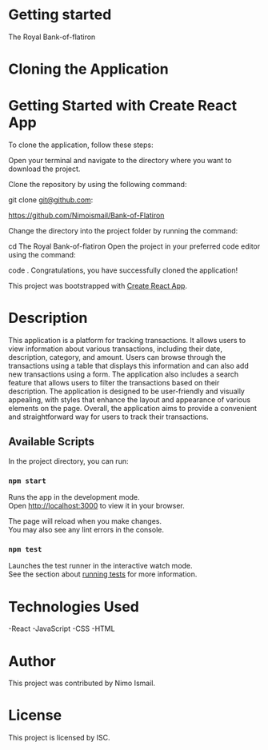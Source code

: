 # Getting started

The Royal Bank-of-flatiron

# Cloning the Application

# Getting Started with Create React App

To clone the application, follow these steps:

Open your terminal and navigate to the directory where you want to download the project.

Clone the repository by using the following command:

git clone git@github.com:

https://github.com/Nimoismail/Bank-of-Flatiron

Change the directory into the project folder by running the command:

cd  The Royal Bank-of-flatiron
Open the project in your preferred code editor using the command:

code .
Congratulations, you have successfully cloned the application!

This project was bootstrapped with [Create React App](https://github.com/facebook/create-react-app).

# Description
This application is a platform for tracking transactions. It allows users to view information about various transactions, including their date, description, category, and amount. Users can browse through the transactions using a table that displays this information and can also add new transactions using a form. The application also includes a search feature that allows users to filter the transactions based on their description. The application is designed to be user-friendly and visually appealing, with styles that enhance the layout and appearance of various elements on the page. Overall, the application aims to provide a convenient and straightforward way for users to track their transactions.

## Available Scripts

In the project directory, you can run:

### `npm start`

Runs the app in the development mode.\
Open [http://localhost:3000](http://localhost:3000) to view it in your browser.

The page will reload when you make changes.\
You may also see any lint errors in the console.

### `npm test`

Launches the test runner in the interactive watch mode.\
See the section about [running tests](https://facebook.github.io/create-react-app/docs/running-tests) for more information.

# Technologies Used
-React
-JavaScript
-CSS
-HTML

# Author
This project was contributed by Nimo Ismail.

# License
This project is licensed by ISC.
